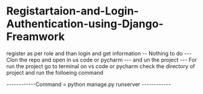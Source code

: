 # Registartaion-and-Login-Authentication-using-Django-Freamwork
register as per role and than login and get information
-- Nothing to do 
--- Clon the repo and open in us code or pycharm
--- and un the project
--- For run the project go to terminal on vs code or pycharm check the directory of project and run the folloeing command

------------Command = python manage.py runserver ------------
